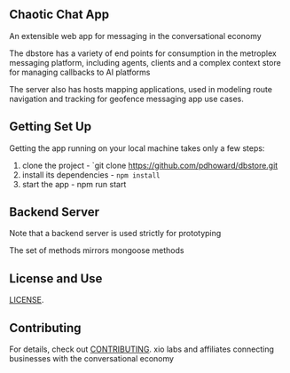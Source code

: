 
## Chaotic Chat App

An extensible web app for messaging in the conversational economy

The dbstore has a variety of end points for consumption in the metroplex messaging platform, including agents, clients and a complex context store for managing callbacks to AI platforms

The server also has hosts mapping applications, used in modeling route navigation and tracking for geofence messaging app use cases.

## Getting Set Up

Getting the app running on your local machine takes only a few steps:

1. clone the project - `git clone https://github.com/pdhoward/dbstore.git
2. install its dependencies - `npm install`
3. start the app - npm run start

## Backend Server

Note that a backend server is used strictly for prototyping

The set of methods mirrors mongoose methods

## License and Use
 [LICENSE](LICENSE.txt).

## Contributing

For details, check out [CONTRIBUTING](CONTRIBUTING.md).
xio labs and affiliates
connecting businesses with the conversational economy
